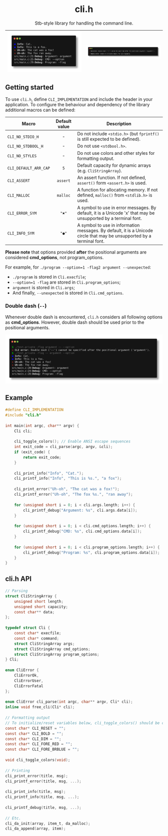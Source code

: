 <p align="center">
	<h1 align="center">cli.h</h1>
	<p align="center">
		Stb-style library for handling the command line.
	</p>
</p>

| ![Printing functions](readme_files/printing.png) | ![Errors](readme_files/errors.png) |
|---|---|

## Getting started

To use `cli.h`, define `CLI_IMPLEMENTATION` and include the header in your application. To configure the behaviour and dependency of the library additional macros can be defined:

| Macro | Default value | Description |
|-------|:-------------:|-------------|
| `CLI_NO_STDIO_H` | - | Do not include `<stdio.h>` (but `fprintf()` is still expected to be defined). |
| `CLI_NO_STDBOOL_H` | - | Do not use `<stdbool.h>`. |
| `CLI_NO_STYLES` | - | Do not use colors and other styles for formatting output. |
| `CLI_DEFAULT_ARR_CAP` | `5` | Default capacity for dynamic arrays (e.g. `CliStringArray`). |
| `CLI_ASSERT` | `assert` | An assert function. If not defined, `assert()` form `<assert.h>` is used. |
| `CLI_MALLOC` | `malloc` | A function for allocating memory. If not defined, `malloc()` from `<stdlib.h>` is used. |
| `CLI_ERROR_SYM` | `"✖"` | A symbol to use in error messages. By default, it is a Unicode  'x' that may be unsupported by a terminal font. |
| `CLI_INFO_SYM` | `"●"` | A symbol to use in information messages. By default, it is a Unicode circle that may be unsupported by a terminal font. |

**Please note** that options provided **after** the positional arguments are considered **cmd_options**, not program_options.

For example, for `./program --option=1 -flag2 argument --unexpected`:
 * `./program` is stored in `Cli.execfile`;
 * `--option=1 -flag` are stored in `Cli.program_options`;
 * `argument` is stored in `Cli.args`;
 * And finally, `--unexpected` is stored in `Cli.cmd_options`.

### Double dash (`--`)

Whenever double dash is encountered, `cli.h` considers all following options as **cmd_options**.
However, double dash should be used prior to the positional arguments.

![Double dash](readme_files/double_dash.png)

## Example

```c
#define CLI_IMPLEMENTATION
#include "cli.h"

int main(int argc, char** argv) {
	Cli cli;

	cli_toggle_colors(); // Enable ANSI escape sequences
	int exit_code = cli_parse(argc, argv, &cli);
	if (exit_code) {
		return exit_code;
	}

	cli_print_info("Info", "Cat.");
	cli_printf_info("Info", "This is %s.", "a fox");

	cli_print_error("Uh-oh", "The cat was a fox!");
	cli_printf_error("Uh-oh", "The fox %s.", "ran away");

	for (unsigned short i = 0; i < cli.args.length; i++) {
		cli_printf_debug("Argument: %s", cli.args.data[i]);
	}

	for (unsigned short i = 0; i < cli.cmd_options.length; i++) {
		cli_printf_debug("CMD: %s", cli.cmd_options.data[i]);
	}

	for (unsigned short i = 0; i < cli.program_options.length; i++) {
		cli_printf_debug("Program: %s", cli.program_options.data[i]);
	}
}
```

## cli.h API

```c
// Parsing
struct CliStringArray {
	unsigned short length;
	unsigned short capacity;
	const char** data;
};

typedef struct Cli {
	const char* execfile;
	const char* command;
	struct CliStringArray args;
	struct CliStringArray cmd_options;
	struct CliStringArray program_options;
} Cli;

enum CliError {
	CliErrorOk,
	CliErrorUser,
	CliErrorFatal
};

enum CliError cli_parse(int argc, char** argv, Cli* cli);
inline void free_cli(Cli* cli);

// Formatting output
// To initialize/reset variables below, cli_toggle_colors() should be called.
const char* CLI_RESET = "";
const char* CLI_BOLD = "";
const char* CLI_DIM = "";
const char* CLI_FORE_RED = "";
const char* CLI_FORE_BRBLUE = "";

void cli_toggle_colors(void);

// Printing
cli_print_error(title, msg);
cli_printf_error(title, msg, ...);

cli_print_info(title, msg);
cli_printf_info(title, msg, ...);

cli_printf_debug(title, msg, ...);

// Etc.
cli_da_init(array, item_t, da_malloc);
cli_da_append(array, item);
```
